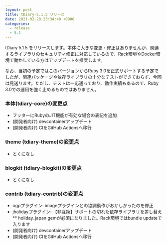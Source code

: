 ```yaml
---
leyout: post
title: tDiary-5.1.5 リリース
date: 2021-02-28 23:34:40 +0900
categories:
  - release
  - 5.1
---
```

tDiary 5.1.5 をリリースします。本体に大きな変更・修正はありませんが、関連するライブラリのセキュリティ修正に対応しているので、Rack環境やDocker環境で動かしている方はアップデートを推奨します。

なお、当初の予定ではこのバージョンからRuby 3.0を正式サポートする予定でしたが、関連パッケージや依存ライブラリの十分なテストができておらず、今回は見送ります。ただし、テストは一応通っており、動作実績もあるので、Ruby 3.0での運用を強く止めるものではありません。

### 本体(tdiary-core)の変更点
* フッターにRubyのJIT機能が有効な場合の表記を追加
* (開発者向け) devcontainerアップデート
* (開発者向け) CIをGitHub Actionsへ移行

### theme (tdiary-theme)の変更点
* とくになし

### blogkit (tdiary-blogkit)の変更点
* とくになし

### contrib (tdiary-contrib)の変更点
* ogpプラグイン: imageプラグインとの協調動作がおかしかったのを修正
* jholidayプラグイン: 【非互換】サポートの切れた依存ライブラリを差し替え
** holiday_japan gemが必須になりました。Rack環境ではbundle updateで入ります
* (開発者向け) devcontainerアップデート
* (開発者向け) CIをGitHub Actionsへ移行

